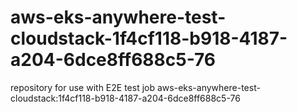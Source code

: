 # aws-eks-anywhere-test-cloudstack-1f4cf118-b918-4187-a204-6dce8ff688c5-76
repository for use with E2E test job aws-eks-anywhere-test-cloudstack:1f4cf118-b918-4187-a204-6dce8ff688c5-76
